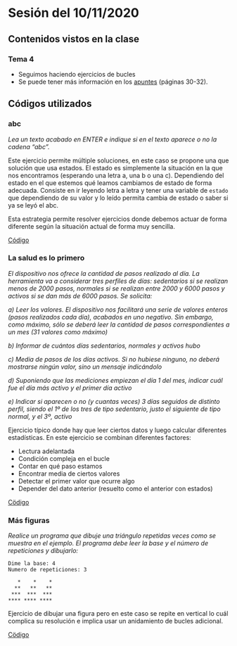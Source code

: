 # Sesión del 10/11/2020

## Contenidos vistos en la clase

### Tema 4
* Seguimos haciendo ejercicios de bucles
* Se puede tener más información en los [apuntes](https://eii.cv.uma.es/pluginfile.php/233695/mod_resource/content/4/Tema%204%20-%20Parte%202.pdf) (páginas 30-32).
  
## Códigos utilizados

### abc
*Lea un texto acabado en ENTER e indique si en el texto aparece o no la cadena “abc”.*

Este ejercicio permite múltiple soluciones, en este caso se propone una que solución que usa estados. El estado es simplemente la situación en la que nos encontramos (esperando una letra a, una b o una c). Dependiendo del estado en el que estemos qué leamos cambiamos de estado de forma adecuada. Consiste en ir leyendo letra a letra y tener una variable de `estado` que dependiendo de su valor y lo leído permita cambia de estado o saber si ya se leyó el abc.

Esta estrategia permite resolver ejercicios donde debemos actuar de forma diferente según la situación actual de forma muy sencilla.

[Código](sesion10.11.20/abc.cpp)

### La salud es lo primero
*El dispositivo nos ofrece la cantidad de pasos realizado al día. La herramienta va a considerar tres perfiles de días: sedentarios si se realizan menos de 2000 pasos, normales si se realizan entre 2000 y 6000 pasos y activos si se dan más de 6000 pasos. Se solicita:*

*a) Leer los valores. El dispositivo nos facilitará una serie de valores enteros (pasos realizados cada día), acabados en uno negativo. Sin embargo, como máximo, sólo se deberá leer la cantidad de pasos correspondientes a un  mes (31 valores como máximo)*

*b) Informar de cuántos días sedentarios, normales y activos hubo*

*c) Media de pasos de los días activos. Si no hubiese ninguno, no deberá mostrarse ningún valor, sino un mensaje indicándolo*

*d) Suponiendo que las mediciones empiezan el día 1 del mes, indicar cuál fue el día más activo y el primer día activo*

*e) Indicar si aparecen o no (y cuantas veces) 3 días seguidos de distinto perfil, siendo el 1º de los tres de tipo sedentario, justo el siguiente de tipo normal, y el 3º, activo*

Ejercicio típico donde hay que leer ciertos datos y luego calcular diferentes estadísticas. En este ejercicio se combinan diferentes factores:

* Lectura adelantada
* Condición compleja en el bucle
* Contar en qué paso estamos
* Encontrar media de ciertos valores
* Detectar el primer valor que ocurre algo
* Depender del dato anterior (resuelto como el anterior con estados)

[Cödigo](sesion10.11.20/salud.cpp)


### Más figuras
*Realice un programa que dibuje una triángulo repetidas veces como se muestra en el ejemplo. El programa debe leer la base y el número de repeticiones y dibujarlo:*
```
Dime la base: 4
Numero de repeticiones: 3

   *    *    *
  **   **   **
 ***  ***  ***
**** **** ****
```

Ejercicio de dibujar una figura pero en este caso se repite en vertical lo cuál complica su resolución e implica usar un anidamiento de bucles adicional.

[Cödigo](sesion10.11.20/figura.cpp)
